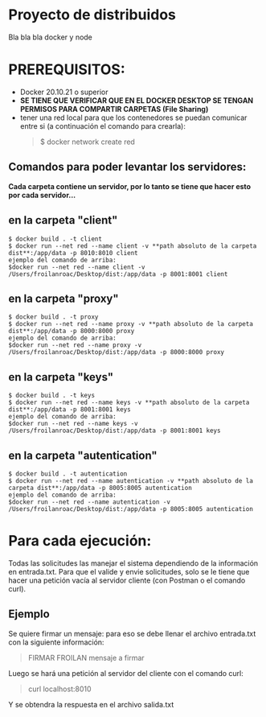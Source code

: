 # Proyecto de distribuidos

Bla bla bla docker y node

# PREREQUISITOS:

- Docker 20.10.21 o superior
- **SE TIENE QUE VERIFICAR QUE EN EL DOCKER DESKTOP SE TENGAN PERMISOS PARA COMPARTIR CARPETAS (File Sharing)**
- tener una red local para que los contenedores se puedan comunicar entre si (a continuación el comando para crearla):
  > $ docker network create red

## Comandos para poder levantar los servidores:

**Cada carpeta contiene un servidor, por lo tanto se tiene que hacer esto por cada servidor...**

## en la carpeta "client"

    $ docker build . -t client
    $ docker run --net red --name client -v **path absoluto de la carpeta dist**:/app/data -p 8010:8010 client
    ejemplo del comando de arriba:
    $docker run --net red --name client -v /Users/froilanroac/Desktop/dist:/app/data -p 8001:8001 client

## en la carpeta "proxy"

    $ docker build . -t proxy
    $ docker run --net red --name proxy -v **path absoluto de la carpeta dist**:/app/data -p 8000:8000 proxy
    ejemplo del comando de arriba:
    $docker run --net red --name proxy -v /Users/froilanroac/Desktop/dist:/app/data -p 8000:8000 proxy

## en la carpeta "keys"

    $ docker build . -t keys
    $ docker run --net red --name keys -v **path absoluto de la carpeta dist**:/app/data -p 8001:8001 keys
    ejemplo del comando de arriba:
    $docker run --net red --name keys -v /Users/froilanroac/Desktop/dist:/app/data -p 8001:8001 keys

## en la carpeta "autentication"

    $ docker build . -t autentication
    $ docker run --net red --name autentication -v **path absoluto de la carpeta dist**:/app/data -p 8005:8005 autentication
    ejemplo del comando de arriba:
    $docker run --net red --name autentication -v /Users/froilanroac/Desktop/dist:/app/data -p 8005:8005 autentication

# Para cada ejecución:

Todas las solicitudes las manejar el sistema dependiendo de la información en entrada.txt. Para que el valide y envie solicitudes, solo se le tiene que hacer una petición vacía al servidor cliente (con Postman o el comando curl).

## Ejemplo

Se quiere firmar un mensaje: para eso se debe llenar el archivo entrada.txt con la siguiente información:

> FIRMAR
> FROILAN
> mensaje a firmar

Luego se hará una petición al servidor del cliente con el comando curl:

> curl localhost:8010

Y se obtendra la respuesta en el archivo salida.txt
